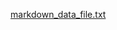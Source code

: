 [markdown_data_file.txt](https://github.com/user-attachments/files/18847398/markdown_data_file.txt)
